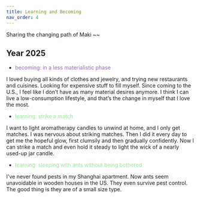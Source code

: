 ```yaml
---
title: Learning and Becoming
nav_order: 4
---
```


Sharing the changing path of Maki ~~

## Year 2025

- <span style="color: #9966CC"> becoming: in a less materialistic phase </span>

I loved buying all kinds of clothes and jewelry, and trying new restaurants and cuisines. Looking for expensive stuff to fill myself.
Since coming to the U.S., I feel like I don’t have as many material desires anymore. I think I can live a low-consumption lifestyle, and that’s the change in myself that I love the most.

- <span style="color: #90EE90">learning: strike a match</span>

I want to light aromatherapy candles to unwind at home, and I only get matches. I was nervous about striking matches. Then I did it every day to get me the hopeful glow, first clumsily and then gradually confidently. Now I can strike a match and even hold it steady to light the wick of a nearly used-up jar candle.

- <span style="color: #90EE90">learning: sleeping with ants without being bothered</span>

I've never found pests in my Shanghai apartment. Now ants seem unavoidable in wooden houses in the US. They even survive pest control. The good thing is they are of a small size type.
